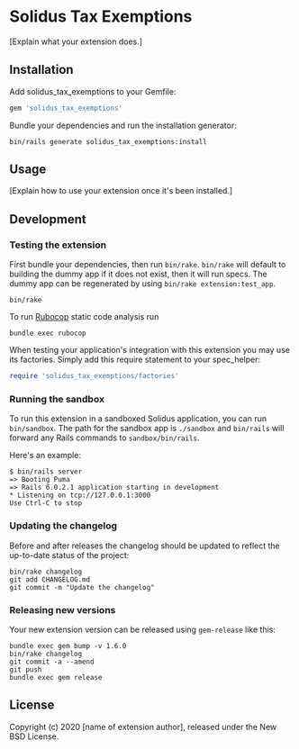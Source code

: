 # Solidus Tax Exemptions

<!-- Replace REPO_ORG and uncomment the following to show badges for CI and coverage. -->

<!--
[![CircleCI](https://circleci.com/gh/REPO_ORG/solidus_tax_exemptions.svg?style=shield)](https://circleci.com/gh/REPO_ORG/solidus_tax_exemptions)
[![codecov](https://codecov.io/gh/REPO_ORG/solidus_tax_exemptions/branch/master/graph/badge.svg)](https://codecov.io/gh/REPO_ORG/solidus_tax_exemptions)
-->

[Explain what your extension does.]

## Installation

Add solidus_tax_exemptions to your Gemfile:

```ruby
gem 'solidus_tax_exemptions'
```

Bundle your dependencies and run the installation generator:

```shell
bin/rails generate solidus_tax_exemptions:install
```

## Usage

[Explain how to use your extension once it's been installed.]

## Development

### Testing the extension

First bundle your dependencies, then run `bin/rake`. `bin/rake` will default to building the dummy
app if it does not exist, then it will run specs. The dummy app can be regenerated by using
`bin/rake extension:test_app`.

```shell
bin/rake
```

To run [Rubocop](https://github.com/bbatsov/rubocop) static code analysis run

```shell
bundle exec rubocop
```

When testing your application's integration with this extension you may use its factories.
Simply add this require statement to your spec_helper:

```ruby
require 'solidus_tax_exemptions/factories'
```

### Running the sandbox

To run this extension in a sandboxed Solidus application, you can run `bin/sandbox`. The path for
the sandbox app is `./sandbox` and `bin/rails` will forward any Rails commands to
`sandbox/bin/rails`.

Here's an example:

```
$ bin/rails server
=> Booting Puma
=> Rails 6.0.2.1 application starting in development
* Listening on tcp://127.0.0.1:3000
Use Ctrl-C to stop
```

### Updating the changelog

Before and after releases the changelog should be updated to reflect the up-to-date status of
the project:

```shell
bin/rake changelog
git add CHANGELOG.md
git commit -m "Update the changelog"
```

### Releasing new versions

Your new extension version can be released using `gem-release` like this:

```shell
bundle exec gem bump -v 1.6.0
bin/rake changelog
git commit -a --amend
git push
bundle exec gem release
```

## License

Copyright (c) 2020 [name of extension author], released under the New BSD License.

